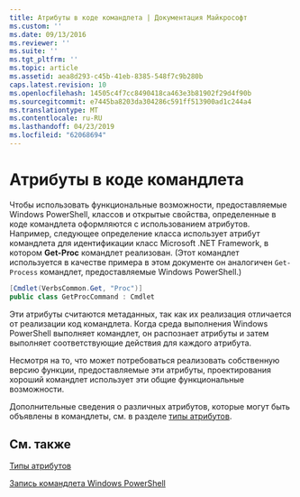 ```yaml
---
title: Атрибуты в коде командлета | Документация Майкрософт
ms.custom: ''
ms.date: 09/13/2016
ms.reviewer: ''
ms.suite: ''
ms.tgt_pltfrm: ''
ms.topic: article
ms.assetid: aea8d293-c45b-41eb-8385-548f7c9b280b
caps.latest.revision: 10
ms.openlocfilehash: 14505c4f7cc8490418ca463e3b81902f29d4f90b
ms.sourcegitcommit: e7445ba8203da304286c591ff513900ad1c244a4
ms.translationtype: MT
ms.contentlocale: ru-RU
ms.lasthandoff: 04/23/2019
ms.locfileid: "62068694"
---
```

# <a name="attributes-in-cmdlet-code"></a>Атрибуты в коде командлета

Чтобы использовать функциональные возможности, предоставляемые Windows PowerShell, классов и открытые свойства, определенные в коде командлета оформляются с использованием атрибутов. Например, следующее определение класса использует атрибут командлета для идентификации класс Microsoft .NET Framework, в котором **Get-Proc** командлет реализован. (Этот командлет используется в качестве примера в этом документе он аналогичен `Get-Process` командлет, предоставляемые Windows PowerShell.)

```csharp
[Cmdlet(VerbsCommon.Get, "Proc")]
public class GetProcCommand : Cmdlet
```

Эти атрибуты считаются метаданных, так как их реализация отличается от реализации код командлета. Когда среда выполнения Windows PowerShell выполняет командлет, он распознает атрибуты и затем выполняет соответствующие действия для каждого атрибута.

Несмотря на то, что может потребоваться реализовать собственную версию функции, предоставляемые эти атрибуты, проектирования хороший командлет использует эти общие функциональные возможности.

Дополнительные сведения о различных атрибутов, которые могут быть объявлены в командлеты, см. в разделе [типы атрибутов](./attribute-types.md).

## <a name="see-also"></a>См. также

[Типы атрибутов](./attribute-types.md)

[Запись командлета Windows PowerShell](./writing-a-windows-powershell-cmdlet.md)
